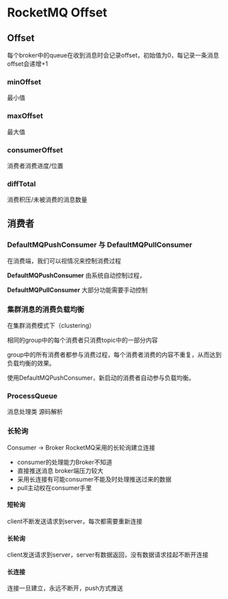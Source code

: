 # RocketMQ Offset

## Offset

每个broker中的queue在收到消息时会记录offset，初始值为0，每记录一条消息offset会递增+1

### **minOffset**

最小值

### maxOffset

最大值

### **consumerOffset**

消费者消费进度/位置

### **diffTotal**

消费积压/未被消费的消息数量

## 消费者

### DefaultMQPushConsumer 与 DefaultMQPullConsumer

在消费端，我们可以视情况来控制消费过程

**DefaultMQPushConsumer** 由系统自动控制过程，

**DefaultMQPullConsumer** 大部分功能需要手动控制

### 集群消息的消费负载均衡

在集群消费模式下（clustering）

相同的group中的每个消费者只消费topic中的一部分内容

group中的所有消费者都参与消费过程，每个消费者消费的内容不重复，从而达到负载均衡的效果。

使用DefaultMQPushConsumer，新启动的消费者自动参与负载均衡。

### ProcessQueue

消息处理类 源码解析

### 长轮询

Consumer -> Broker RocketMQ采用的长轮询建立连接

- consumer的处理能力Broker不知道
- 直接推送消息 broker端压力较大
- 采用长连接有可能consumer不能及时处理推送过来的数据
- pull主动权在consumer手里

#### 短轮询

client不断发送请求到server，每次都需要重新连接

#### 长轮询

client发送请求到server，server有数据返回，没有数据请求挂起不断开连接

#### 长连接

连接一旦建立，永远不断开，push方式推送